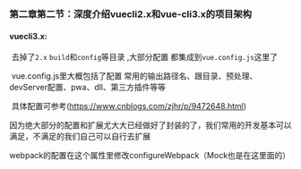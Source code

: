 ### 第二章第二节：深度介绍vuecli2.x和vue-cli3.x的项目架构

#### vuecli3.x:

​	去掉了`2.x` `build`和`config`等目录 ,大部分配置 都集成到`vue.config.js`这里了

​	vue.config.js里大概包括了配置 常用的输出路径名、跟目录、预处理、devServer配置、pwa、dll、第三方插件等等	

​	具体配置可参考(https://www.cnblogs.com/zjhr/p/9472648.html)

​	因为绝大部分的配置和扩展尤大大已经做好了封装的了，我们常用的开发基本可以满足，不满足的我们自己可以自行去扩展

​	webpack的配置在这个属性里修改configureWebpack（Mock也是在这里面的）
